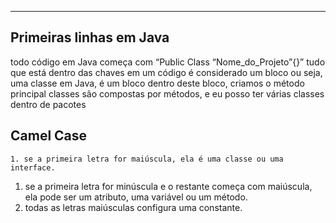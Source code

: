 
---
## Primeiras linhas em Java
todo código em Java começa com “Public Class “Nome_do_Projeto”{}”
tudo que está dentro das chaves em um código é considerado um bloco
ou seja, uma classe em Java, é um bloco
dentro deste bloco, criamos o método principal
classes são compostas por métodos, e eu posso ter várias classes dentro de pacotes

## Camel Case
	1. se a primeira letra for maiúscula, ela é uma classe ou uma interface.
1. se a primeira letra for minúscula e o restante começa com maiúscula, ela pode ser um atributo, uma variável ou um método.
2. todas as letras maiúsculas configura uma constante.

